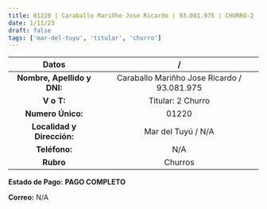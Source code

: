 ```yaml
---
title: 01220 | Caraballo Mariñho Jose Ricardo | 93.081.975 | CHURRO-2
date: 1/11/23
draft: false
tags: ['mar-del-tuyu', 'titular', 'churro']
---
```


|          **Datos**          |                      /                      |
|:---------------------------:|:-------------------------------------------:|
| **Nombre, Apellido y DNI:** | Caraballo Mariñho Jose Ricardo / 93.081.975 |
|          **V o T:**         |              Titular: 2 Churro              |
|      **Numero Único:**      |                    01220                    |
|  **Localidad y Dirección:** |              Mar del Tuyú / N/A             |
|        **Teléfono:**        |                     N/A                     |
|          **Rubro**          |                   Churros                   |

**Estado de Pago:** **PAGO COMPLETO**

**Correo:** N/A
